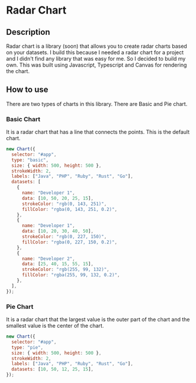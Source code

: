 # Radar Chart

## Description

Radar chart is a library (soon) that allows you to create radar charts based on your datasets. I build this because I needed a radar chart for a project and I didn't find any library that was easy for me. So I decided to build my own. This was built using Javascript, Typescript and Canvas for rendering the chart.

## How to use

There are two types of charts in this library. There are Basic and Pie chart.

### Basic Chart

It is a radar chart that has a line that connects the points. This is the default chart.

```javascript
new Chart({
  selector: "#app",
  type: "basic",
  size: { width: 500, height: 500 },
  strokeWidth: 2,
  labels: ["Java", "PHP", "Ruby", "Rust", "Go"],
  datasets: [
    {
      name: "Developer 1",
      data: [10, 50, 20, 25, 15],
      strokeColor: "rgb(0, 143, 251)",
      fillColor: "rgba(0, 143, 251, 0.2)",
    },
    {
      name: "Developer 1",
      data: [10, 20, 30, 40, 50],
      strokeColor: "rgb(0, 227, 150)",
      fillColor: "rgba(0, 227, 150, 0.2)",
    },
    {
      name: "Developer 2",
      data: [25, 40, 15, 55, 15],
      strokeColor: "rgb(255, 99, 132)",
      fillColor: "rgba(255, 99, 132, 0.2)",
    },
  ],
});
```

### Pie Chart

It is a radar chart that the largest value is the outer part of the chart and the smallest value is the center of the chart.

```javascript
new Chart({
  selector: "#app",
  type: "pie",
  size: { width: 500, height: 500 },
  strokeWidth: 2,
  labels: ["Java", "PHP", "Ruby", "Rust", "Go"],
  datasets: [10, 50, 12, 25, 15],
});
```
